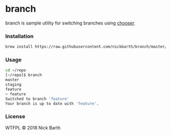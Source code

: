 # branch

branch is sample utility for switching branches using [chooser](https://github.com/nickbarth/chooser).

### Installation

```bash
brew install https://raw.githubusercontent.com/nickbarth/branch/master/branch.rb
```

### Usage

```bash
cd ~/repo
[~/repo]$ branch
master
staging
feature
> feature
Switched to branch 'feature'
Your branch is up to date with 'feature'.
```

### License
WTFPL &copy; 2018 Nick Barth

